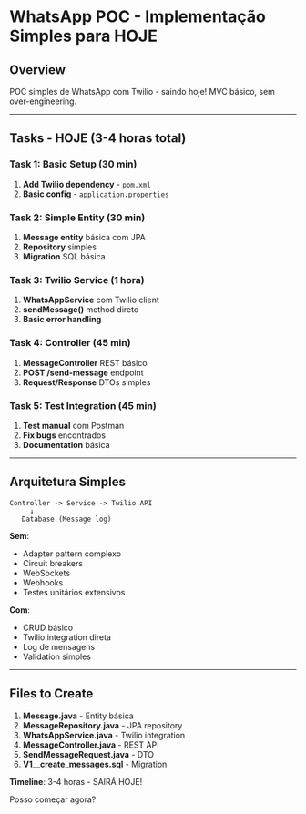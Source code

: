 # WhatsApp POC - Implementação Simples para HOJE

## Overview
POC simples de WhatsApp com Twilio - saindo hoje! MVC básico, sem over-engineering.

---

## Tasks - HOJE (3-4 horas total)

### Task 1: Basic Setup (30 min)
1. **Add Twilio dependency** - `pom.xml`
2. **Basic config** - `application.properties`

### Task 2: Simple Entity (30 min)
1. **Message entity** básica com JPA
2. **Repository** simples
3. **Migration** SQL básica

### Task 3: Twilio Service (1 hora)
1. **WhatsAppService** com Twilio client
2. **sendMessage()** method direto
3. **Basic error handling**

### Task 4: Controller (45 min)
1. **MessageController** REST básico
2. **POST /send-message** endpoint
3. **Request/Response** DTOs simples

### Task 5: Test Integration (45 min)  
1. **Test manual** com Postman
2. **Fix bugs** encontrados
3. **Documentation** básica

---

## Arquitetura Simples

```
Controller -> Service -> Twilio API
     ↓
   Database (Message log)
```

**Sem**:
- Adapter pattern complexo
- Circuit breakers
- WebSockets
- Webhooks
- Testes unitários extensivos

**Com**:
- CRUD básico
- Twilio integration direta
- Log de mensagens
- Validation simples

---

## Files to Create

1. **Message.java** - Entity básica
2. **MessageRepository.java** - JPA repository  
3. **WhatsAppService.java** - Twilio integration
4. **MessageController.java** - REST API
5. **SendMessageRequest.java** - DTO
6. **V1__create_messages.sql** - Migration

**Timeline**: 3-4 horas - SAIRÁ HOJE!

Posso começar agora?